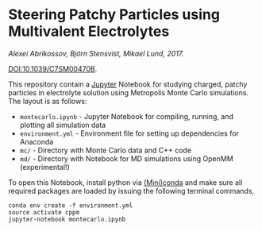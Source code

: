 # Steering Patchy Particles using Multivalent Electrolytes

_Alexei Abrikossov, Björn Stensvist, Mikael Lund, 2017._

[DOI:10.1039/C7SM00470B](http://dx.doi.org/10.1039/C7SM00470B).

This repository contain a [Jupyter](http://jupyter.org) Notebook for studying charged, patchy particles
in electrolyte solution using Metropolis Monte Carlo simulations. The layout is as follows:

- `montecarlo.ipynb` - Jupyter Notebook for compiling, running, and plotting all simulation data
- `environment.yml` - Environment file for setting up dependencies for Anaconda
- `mc/` - Directory with Monte Carlo data and C++ code
- `md/` - Directory with Notebook for MD simulations using OpenMM (experimental!)

To open this Notebook, install python via [(Mini)conda](https://www.continuum.io/downloads) and make sure all required packages are loaded
by issuing the following terminal commands,

    conda env create -f environment.yml
    source activate cppm
    jupyter-notebook montecarlo.ipynb

